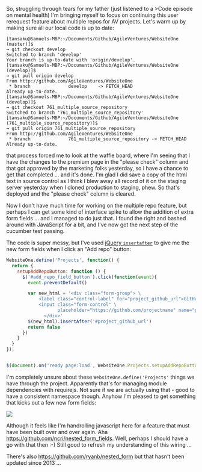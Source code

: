 So, struggling through tears for my father (just listened to a >Code episode on mental health) I'm bringing myself to focus on continuing this user rerequest feature about multiple repos for AV projects.  Let's warm up by making sure all our local code is up to date:

```
[tansaku@Samuels-MBP:~/Documents/Github/AgileVentures/WebsiteOne (master)]$ 
→ git checkout develop
Switched to branch 'develop'
Your branch is up-to-date with 'origin/develop'.
[tansaku@Samuels-MBP:~/Documents/Github/AgileVentures/WebsiteOne (develop)]$ 
→ git pull origin develop
From http://github.com/AgileVentures/WebsiteOne
 * branch              develop    -> FETCH_HEAD
Already up-to-date.
[tansaku@Samuels-MBP:~/Documents/Github/AgileVentures/WebsiteOne (develop)]$ 
→ git checkout 761_multiple_source_repository 
Switched to branch '761_multiple_source_repository'
[tansaku@Samuels-MBP:~/Documents/Github/AgileVentures/WebsiteOne (761_multiple_source_repository)]$ 
→ git pull origin 761_multiple_source_repository 
From http://github.com/AgileVentures/WebsiteOne
 * branch              761_multiple_source_repository -> FETCH_HEAD
Already up-to-date.
```

that process forced me to look at the waffle board, where I'm seeing that I have the changes to the premium page in the "please check" column and that got approved by the marketing folks yesterday, so I have a chance to get that completed ... and it's done.  I'm glad I did save a copy of the html text in source control as I think I blew away all record of it on the staging server yesterday when I cloned production to staging, phew.  So that's deployed and the "please check" column is cleared.

Now I don't have much time for working on the multiple repo feature, but perhaps I can get some kind of interface spike to allow the addition of extra form fields ... and I managed to do just that.  I found the right and bashed around with JavaScript for a bit, and I've now got the next step of the cucumber test passing.

The code is super messy, but I've used [jQuery `insertafter`](http://api.jquery.com/insertafter/) to give me the new form fields when I click an "Add repo" button:

```js
WebsiteOne.define('Projects', function() {
  return {
    setupAddRepoButton: function () {
      $('#add_repo_field_button').click(function(event){
        event.preventDefault()

        var new_html = '<div class="form-group"> \
            <label class="control-label" for="project_github_url">GitHub link</label>\
            <input class="form-control" \
                   placeholder="https://github.com/projectname" name="project[github_url]" id="project_github_url">\
              </div>'
        $(new_html).insertAfter('#project_github_url')
        return false
      })
    }
  }
});


$(document).on('ready page:load', WebsiteOne.Projects.setupAddRepoButton)
```

I'm completely unsure about these `WebsiteOne.define('Projects'` things we have through the project.  Apparently that's for managing module dependencies with requirejs.  Not sure if we are actually using that - good to have a consistent namespace though.  Anyhow I'm pleased to get something that kicks out a few new form fields:

![](https://www.dropbox.com/s/yxf3kviciw5n4n2/Screenshot%202017-09-15%2010.14.00.png?dl=1)

Although it feels like I'm handrolling javascript here for a feature that must have been built over and over again.  Aha https://github.com/ncri/nested_form_fields. Well, perhaps I should have a go with that then :-)  Still good to refresh my understanding of this wiring ...

There's also https://github.com/ryanb/nested_form but that hasn't been updated since 2013 ...


